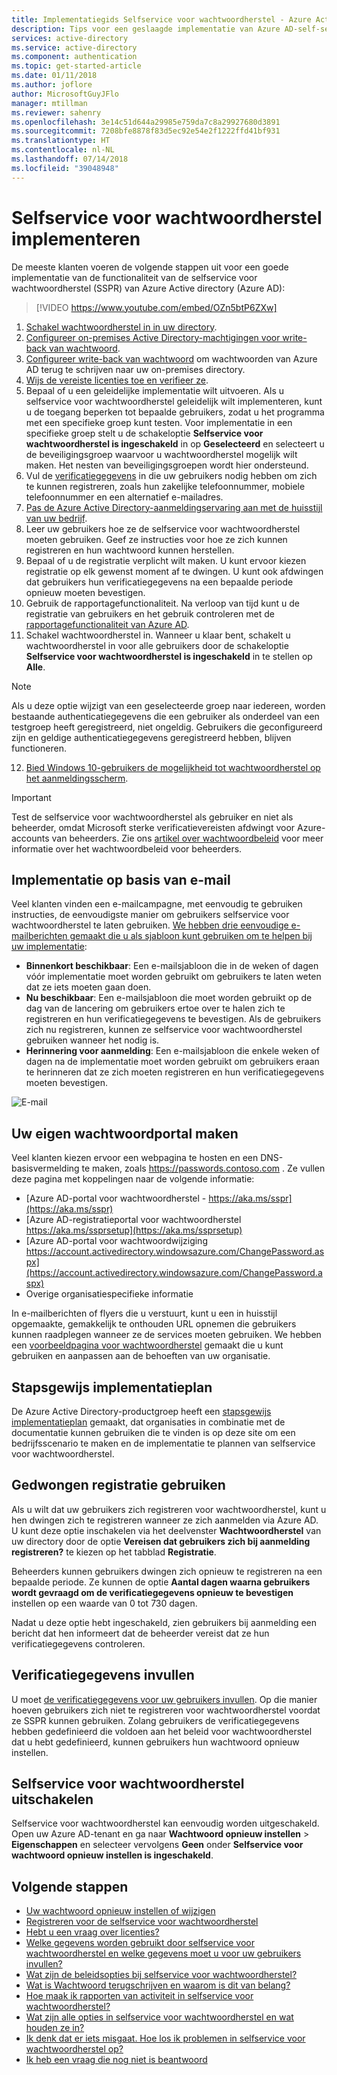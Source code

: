 ```yaml
---
title: Implementatiegids Selfservice voor wachtwoordherstel - Azure Active Directory
description: Tips voor een geslaagde implementatie van Azure AD-self-service voor wachtwoordherstel
services: active-directory
ms.service: active-directory
ms.component: authentication
ms.topic: get-started-article
ms.date: 01/11/2018
ms.author: joflore
author: MicrosoftGuyJFlo
manager: mtillman
ms.reviewer: sahenry
ms.openlocfilehash: 3e14c51d644a29985e759da7c8a29927680d3891
ms.sourcegitcommit: 7208bfe8878f83d5ec92e54e2f1222ffd41bf931
ms.translationtype: HT
ms.contentlocale: nl-NL
ms.lasthandoff: 07/14/2018
ms.locfileid: "39048948"
---
```

# <a name="how-to-successfully-roll-out-self-service-password-reset"></a>Selfservice voor wachtwoordherstel implementeren

De meeste klanten voeren de volgende stappen uit voor een goede implementatie van de functionaliteit van de selfservice voor wachtwoordherstel (SSPR) van Azure Active directory (Azure AD):

> [!VIDEO https://www.youtube.com/embed/OZn5btP6ZXw]

1. [Schakel wachtwoordherstel in in uw directory](quickstart-sspr.md).
2. [Configureer on-premises Active Directory-machtigingen voor write-back van wachtwoord](howto-sspr-writeback.md#active-directory-permissions).
3. [Configureer write-back van wachtwoord](howto-sspr-writeback.md#configure-password-writeback) om wachtwoorden van Azure AD terug te schrijven naar uw on-premises directory.
4. [Wijs de vereiste licenties toe en verifieer ze](concept-sspr-licensing.md).
5. Bepaal of u een geleidelijke implementatie wilt uitvoeren. Als u selfservice voor wachtwoordherstel geleidelijk wilt implementeren, kunt u de toegang beperken tot bepaalde gebruikers, zodat u het programma met een specifieke groep kunt testen. Voor implementatie in een specifieke groep stelt u de schakeloptie **Selfservice voor wachtwoordherstel is ingeschakeld** in op **Geselecteerd** en selecteert u de beveiligingsgroep waarvoor u wachtwoordherstel mogelijk wilt maken.  Het nesten van beveiligingsgroepen wordt hier ondersteund.
6. Vul de [verificatiegegevens](howto-sspr-authenticationdata.md) in die uw gebruikers nodig hebben om zich te kunnen registreren, zoals hun zakelijke telefoonnummer, mobiele telefoonnummer en een alternatief e-mailadres.
7. [Pas de Azure Active Directory-aanmeldingservaring aan met de huisstijl van uw bedrijf](concept-sspr-customization.md).
8. Leer uw gebruikers hoe ze de selfservice voor wachtwoordherstel moeten gebruiken. Geef ze instructies voor hoe ze zich kunnen registreren en hun wachtwoord kunnen herstellen.
9. Bepaal of u de registratie verplicht wilt maken. U kunt ervoor kiezen registratie op elk gewenst moment af te dwingen. U kunt ook afdwingen dat gebruikers hun verificatiegegevens na een bepaalde periode opnieuw moeten bevestigen.
10. Gebruik de rapportagefunctionaliteit. Na verloop van tijd kunt u de registratie van gebruikers en het gebruik controleren met de [rapportagefunctionaliteit van Azure AD](howto-sspr-reporting.md).
11. Schakel wachtwoordherstel in. Wanneer u klaar bent, schakelt u wachtwoordherstel in voor alle gebruikers door de schakeloptie **Selfservice voor wachtwoordherstel is ingeschakeld** in te stellen op **Alle**. 

   > [!NOTE]
   > Als u deze optie wijzigt van een geselecteerde groep naar iedereen, worden bestaande authenticatiegegevens die een gebruiker als onderdeel van een testgroep heeft geregistreerd, niet ongeldig. Gebruikers die geconfigureerd zijn en geldige authenticatiegegevens geregistreerd hebben, blijven functioneren.

12. [Bied Windows 10-gebruikers de mogelijkheid tot wachtwoordherstel op het aanmeldingsscherm](tutorial-sspr-windows.md).

   > [!IMPORTANT]
   > Test de selfservice voor wachtwoordherstel als gebruiker en niet als beheerder, omdat Microsoft sterke verificatievereisten afdwingt voor Azure-accounts van beheerders. Zie ons [artikel over wachtwoordbeleid](concept-sspr-policy.md#administrator-password-policy-differences) voor meer informatie over het wachtwoordbeleid voor beheerders.

## <a name="email-based-rollout"></a>Implementatie op basis van e-mail

Veel klanten vinden een e-mailcampagne, met eenvoudig te gebruiken instructies, de eenvoudigste manier om gebruikers selfservice voor wachtwoordherstel te laten gebruiken. [We hebben drie eenvoudige e-mailberichten gemaakt die u als sjabloon kunt gebruiken om te helpen bij uw implementatie](https://www.microsoft.com/download/details.aspx?id=56768):

* **Binnenkort beschikbaar**: Een e-mailsjabloon die in de weken of dagen vóór implementatie moet worden gebruikt om gebruikers te laten weten dat ze iets moeten gaan doen.
* **Nu beschikbaar**: Een e-mailsjabloon die moet worden gebruikt op de dag van de lancering om gebruikers ertoe over te halen zich te registreren en hun verificatiegegevens te bevestigen. Als de gebruikers zich nu registreren, kunnen ze selfservice voor wachtwoordherstel gebruiken wanneer het nodig is.
* **Herinnering voor aanmelding**: Een e-mailsjabloon die enkele weken of dagen na de implementatie moet worden gebruikt om gebruikers eraan te herinneren dat ze zich moeten registreren en hun verificatiegegevens moeten bevestigen.

![E-mail][Email]

## <a name="create-your-own-password-portal"></a>Uw eigen wachtwoordportal maken

Veel klanten kiezen ervoor een webpagina te hosten en een DNS-basisvermelding te maken, zoals https://passwords.contoso.com . Ze vullen deze pagina met koppelingen naar de volgende informatie:

* [Azure AD-portal voor wachtwoordherstel - https://aka.ms/sspr](https://aka.ms/sspr)
* [Azure AD-registratieportal voor wachtwoordherstel https://aka.ms/ssprsetup](https://aka.ms/ssprsetup)
* [Azure AD-portal voor wachtwoordwijziging https://account.activedirectory.windowsazure.com/ChangePassword.aspx](https://account.activedirectory.windowsazure.com/ChangePassword.aspx)
* Overige organisatiespecifieke informatie

In e-mailberichten of flyers die u verstuurt, kunt u een in huisstijl opgemaakte, gemakkelijk te onthouden URL opnemen die gebruikers kunnen raadplegen wanneer ze de services moeten gebruiken. We hebben een [voorbeeldpagina voor wachtwoordherstel](https://github.com/ajamess/password-reset-page) gemaakt die u kunt gebruiken en aanpassen aan de behoeften van uw organisatie.

## <a name="step-by-step-deployment-plan"></a>Stapsgewijs implementatieplan

De Azure Active Directory-productgroep heeft een [stapsgewijs implementatieplan](https://aka.ms/SSPRDeploymentPlan) gemaakt, dat organisaties in combinatie met de documentatie kunnen gebruiken die te vinden is op deze site om een bedrijfsscenario te maken en de implementatie te plannen van selfservice voor wachtwoordherstel.

## <a name="use-enforced-registration"></a>Gedwongen registratie gebruiken

Als u wilt dat uw gebruikers zich registreren voor wachtwoordherstel, kunt u hen dwingen zich te registreren wanneer ze zich aanmelden via Azure AD. U kunt deze optie inschakelen via het deelvenster **Wachtwoordherstel** van uw directory door de optie **Vereisen dat gebruikers zich bij aanmelding registreren?** te kiezen op het tabblad **Registratie**.

Beheerders kunnen gebruikers dwingen zich opnieuw te registreren na een bepaalde periode. Ze kunnen de optie **Aantal dagen waarna gebruikers wordt gevraagd om de verificatiegegevens opnieuw te bevestigen** instellen op een waarde van 0 tot 730 dagen.

Nadat u deze optie hebt ingeschakeld, zien gebruikers bij aanmelding een bericht dat hen informeert dat de beheerder vereist dat ze hun verificatiegegevens controleren.

## <a name="populate-authentication-data"></a>Verificatiegegevens invullen

U moet [de verificatiegegevens voor uw gebruikers invullen](howto-sspr-authenticationdata.md). Op die manier hoeven gebruikers zich niet te registreren voor wachtwoordherstel voordat ze SSPR kunnen gebruiken. Zolang gebruikers de verificatiegegevens hebben gedefinieerd die voldoen aan het beleid voor wachtwoordherstel dat u hebt gedefinieerd, kunnen gebruikers hun wachtwoord opnieuw instellen.

## <a name="disable-self-service-password-reset"></a>Selfservice voor wachtwoordherstel uitschakelen

Selfservice voor wachtwoordherstel kan eenvoudig worden uitgeschakeld. Open uw Azure AD-tenant en ga naar **Wachtwoord opnieuw instellen** > **Eigenschappen** en selecteer vervolgens **Geen** onder **Selfservice voor wachtwoord opnieuw instellen is ingeschakeld**.

## <a name="next-steps"></a>Volgende stappen

* [Uw wachtwoord opnieuw instellen of wijzigen](../user-help/active-directory-passwords-update-your-own-password.md)
* [Registreren voor de selfservice voor wachtwoordherstel](../user-help/active-directory-passwords-reset-register.md)
* [Hebt u een vraag over licenties?](concept-sspr-licensing.md)
* [Welke gegevens worden gebruikt door selfservice voor wachtwoordherstel en welke gegevens moet u voor uw gebruikers invullen?](howto-sspr-authenticationdata.md)
* [Wat zijn de beleidsopties bij selfservice voor wachtwoordherstel?](concept-sspr-policy.md)
* [Wat is Wachtwoord terugschrijven en waarom is dit van belang?](howto-sspr-writeback.md)
* [Hoe maak ik rapporten van activiteit in selfservice voor wachtwoordherstel?](howto-sspr-reporting.md)
* [Wat zijn alle opties in selfservice voor wachtwoordherstel en wat houden ze in?](concept-sspr-howitworks.md)
* [Ik denk dat er iets misgaat. Hoe los ik problemen in selfservice voor wachtwoordherstel op?](active-directory-passwords-troubleshoot.md)
* [Ik heb een vraag die nog niet is beantwoord](active-directory-passwords-faq.md)

[Email]: ./media/howto-sspr-deployment/sspr-emailtemplates.png "Deze e-mailsjablonen aan de behoeften van uw organisatie aanpassen"
